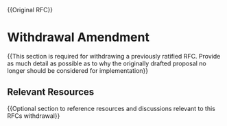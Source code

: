 {{Original RFC}}

# Withdrawal Amendment

{{This section is required for withdrawing a previously ratified RFC. Provide as much detail as possible as to why the originally drafted proposal no longer should be considered for implementation}}

## Relevant Resources

{{Optional section to reference resources and discussions relevant to this RFCs withdrawal}}
